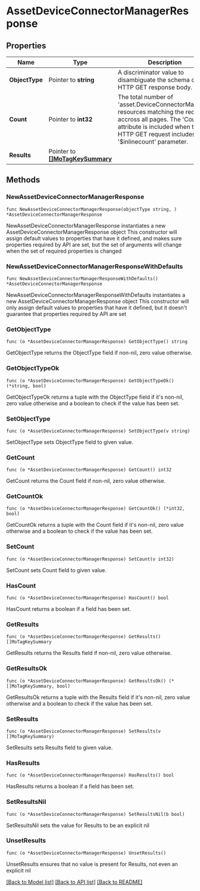 # AssetDeviceConnectorManagerResponse

## Properties

Name | Type | Description | Notes
------------ | ------------- | ------------- | -------------
**ObjectType** | Pointer to **string** | A discriminator value to disambiguate the schema of a HTTP GET response body. | 
**Count** | Pointer to **int32** | The total number of &#39;asset.DeviceConnectorManager&#39; resources matching the request, accross all pages. The &#39;Count&#39; attribute is included when the HTTP GET request includes the &#39;$inlinecount&#39; parameter. | [optional] 
**Results** | Pointer to [**[]MoTagKeySummary**](MoTagKeySummary.md) |  | [optional] 

## Methods

### NewAssetDeviceConnectorManagerResponse

`func NewAssetDeviceConnectorManagerResponse(objectType string, ) *AssetDeviceConnectorManagerResponse`

NewAssetDeviceConnectorManagerResponse instantiates a new AssetDeviceConnectorManagerResponse object
This constructor will assign default values to properties that have it defined,
and makes sure properties required by API are set, but the set of arguments
will change when the set of required properties is changed

### NewAssetDeviceConnectorManagerResponseWithDefaults

`func NewAssetDeviceConnectorManagerResponseWithDefaults() *AssetDeviceConnectorManagerResponse`

NewAssetDeviceConnectorManagerResponseWithDefaults instantiates a new AssetDeviceConnectorManagerResponse object
This constructor will only assign default values to properties that have it defined,
but it doesn't guarantee that properties required by API are set

### GetObjectType

`func (o *AssetDeviceConnectorManagerResponse) GetObjectType() string`

GetObjectType returns the ObjectType field if non-nil, zero value otherwise.

### GetObjectTypeOk

`func (o *AssetDeviceConnectorManagerResponse) GetObjectTypeOk() (*string, bool)`

GetObjectTypeOk returns a tuple with the ObjectType field if it's non-nil, zero value otherwise
and a boolean to check if the value has been set.

### SetObjectType

`func (o *AssetDeviceConnectorManagerResponse) SetObjectType(v string)`

SetObjectType sets ObjectType field to given value.


### GetCount

`func (o *AssetDeviceConnectorManagerResponse) GetCount() int32`

GetCount returns the Count field if non-nil, zero value otherwise.

### GetCountOk

`func (o *AssetDeviceConnectorManagerResponse) GetCountOk() (*int32, bool)`

GetCountOk returns a tuple with the Count field if it's non-nil, zero value otherwise
and a boolean to check if the value has been set.

### SetCount

`func (o *AssetDeviceConnectorManagerResponse) SetCount(v int32)`

SetCount sets Count field to given value.

### HasCount

`func (o *AssetDeviceConnectorManagerResponse) HasCount() bool`

HasCount returns a boolean if a field has been set.

### GetResults

`func (o *AssetDeviceConnectorManagerResponse) GetResults() []MoTagKeySummary`

GetResults returns the Results field if non-nil, zero value otherwise.

### GetResultsOk

`func (o *AssetDeviceConnectorManagerResponse) GetResultsOk() (*[]MoTagKeySummary, bool)`

GetResultsOk returns a tuple with the Results field if it's non-nil, zero value otherwise
and a boolean to check if the value has been set.

### SetResults

`func (o *AssetDeviceConnectorManagerResponse) SetResults(v []MoTagKeySummary)`

SetResults sets Results field to given value.

### HasResults

`func (o *AssetDeviceConnectorManagerResponse) HasResults() bool`

HasResults returns a boolean if a field has been set.

### SetResultsNil

`func (o *AssetDeviceConnectorManagerResponse) SetResultsNil(b bool)`

 SetResultsNil sets the value for Results to be an explicit nil

### UnsetResults
`func (o *AssetDeviceConnectorManagerResponse) UnsetResults()`

UnsetResults ensures that no value is present for Results, not even an explicit nil

[[Back to Model list]](../README.md#documentation-for-models) [[Back to API list]](../README.md#documentation-for-api-endpoints) [[Back to README]](../README.md)


